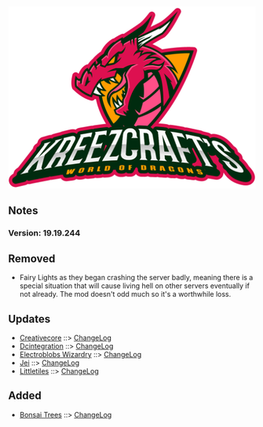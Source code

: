 ![WORLD OF DRAGONS LOGO](https://github.com/kreezxil/kreezcraft.com/blob/master/clean-background.png)

## Notes
### Version: 19.19.244

## Removed
- Fairy Lights as they began crashing the server badly, meaning there is a special situation that will cause living hell on other servers eventually if not already. The mod doesn't odd much so it's a worthwhile loss.

## Updates
- [Creativecore](https://www.curseforge.com/minecraft/mc-mods/creativecore) ::> [ChangeLog](https://www.curseforge.com/minecraft/mc-mods/creativecore/files/2848861)
- [Dcintegration](https://www.curseforge.com/minecraft/mc-mods/dcintegration) ::> [ChangeLog](https://www.curseforge.com/minecraft/mc-mods/dcintegration/files/2846527)
- [Electroblobs Wizardry](https://www.curseforge.com/minecraft/mc-mods/electroblobs-wizardry) ::> [ChangeLog](https://www.curseforge.com/minecraft/mc-mods/electroblobs-wizardry/files/2846952)
- [Jei](https://www.curseforge.com/minecraft/mc-mods/jei) ::> [ChangeLog](https://www.curseforge.com/minecraft/mc-mods/jei/files/2847112)
- [Littletiles](https://www.curseforge.com/minecraft/mc-mods/littletiles) ::> [ChangeLog](https://www.curseforge.com/minecraft/mc-mods/littletiles/files/2848860)

## Added
- [Bonsai Trees](https://www.curseforge.com/minecraft/mc-mods/bonsai-trees) ::> [ChangeLog](https://www.curseforge.com/minecraft/mc-mods/bonsai-trees/files/2846217)
